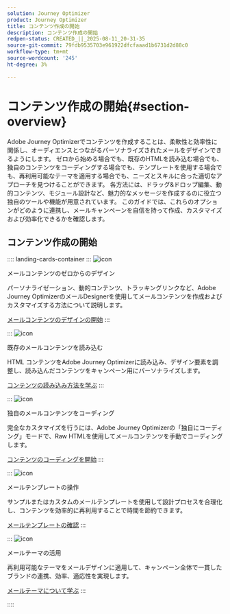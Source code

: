 ```yaml
---
solution: Journey Optimizer
product: Journey Optimizer
title: コンテンツ作成の開始
description: コンテンツ作成の開始
redpen-status: CREATED_||_2025-08-11_20-31-35
source-git-commit: 79fdb9535703e961922dfcfaaad1b6731d2d88c0
workflow-type: tm+mt
source-wordcount: '245'
ht-degree: 3%

---
```



# コンテンツ作成の開始{#section-overview}

Adobe Journey Optimizerでコンテンツを作成することは、柔軟性と効率性に関係し、オーディエンスとつながるパーソナライズされたメールをデザインできるようにします。 ゼロから始める場合でも、既存のHTMLを読み込む場合でも、独自のコンテンツをコーディングする場合でも、テンプレートを使用する場合でも、再利用可能なテーマを適用する場合でも、ニーズとスキルに合った適切なアプローチを見つけることができます。 各方法には、ドラッグ&amp;ドロップ編集、動的コンテンツ、モジュール設計など、魅力的なメッセージを作成するのに役立つ独自のツールや機能が用意されています。 このガイドでは、これらのオプションがどのように連携し、メールキャンペーンを自信を持って作成、カスタマイズおよび効率化できるかを確認します。

## コンテンツ作成の開始

:::: landing-cards-container
:::
![icon](https://cdn.experienceleague.adobe.com/icons/circle-play.svg?lang=ja)

メールコンテンツのゼロからのデザイン

パーソナライゼーション、動的コンテンツ、トラッキングリンクなど、Adobe Journey OptimizerのメールDesignerを使用してメールコンテンツを作成およびカスタマイズする方法について説明します。

[メールコンテンツのデザインの開始](../using/email/content-from-scratch.md)
:::

:::
![icon](https://cdn.experienceleague.adobe.com/icons/list-check.svg?lang=ja)

既存のメールコンテンツを読み込む

HTML コンテンツをAdobe Journey Optimizerに読み込み、デザイン要素を調整し、読み込んだコンテンツをキャンペーン用にパーソナライズします。

[コンテンツの読み込み方法を学ぶ](../using/email/existing-content.md)
:::

:::
![icon](https://cdn.experienceleague.adobe.com/icons/code-branch.svg?lang=ja)

独自のメールコンテンツをコーディング

完全なカスタマイズを行うには、Adobe Journey Optimizerの「独自にコーディング」モードで、Raw HTMLを使用してメールコンテンツを手動でコーディングします。

[コンテンツのコーディングを開始](../using/email/code-content.md)
:::

:::
![icon](https://cdn.experienceleague.adobe.com/icons/puzzle-piece.svg?lang=ja)

メールテンプレートの操作

サンプルまたはカスタムのメールテンプレートを使用して設計プロセスを合理化し、コンテンツを効率的に再利用することで時間を節約できます。

[メールテンプレートの確認](../using/email/use-email-templates.md)
:::

:::
![icon](https://cdn.experienceleague.adobe.com/icons/gear.svg?lang=ja)

メールテーマの活用

再利用可能なテーマをメールデザインに適用して、キャンペーン全体で一貫したブランドの連携、効率、適応性を実現します。

[メールテーマについて学ぶ](../using/email/apply-email-themes.md)
:::

::::

